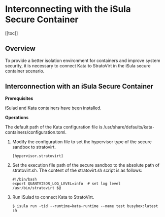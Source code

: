 # Interconnecting with the iSula Secure Container

[[toc]]

## Overview

To provide a better isolation environment for containers and improve system security, it is necessary to connect Kata to StratoVirt in the iSula secure container scenario.

## Interconnection with an iSula Secure Container

**Prerequisites**

iSulad and Kata containers have been installed.

**Operations**



The default path of the Kata configuration file is /usr/share/defaults/kata-containers/configuration.toml. 

1. Modify the configuration file to set the hypervisor type of the secure sandbox to stratovirt.

   ```
   [hypervisor.stratovirt]
   ```

2. Set the execution file path of the secure sandbox to the absolute path of stratovirt.sh. The content of the stratovirt.sh script is as follows:

   ```
   #!/bin/bash
   export QUANTVISOR_LOG_LEVEL=info  # set log level
   /usr/bin/stratovirt $@
   ```

3. Run iSulad to connect Kata to StratoVirt.

   ```
   $ isula run -tid --runtime=kata-runtime --name test busybox:latest sh
   ```

